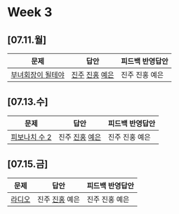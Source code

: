 # Week 3
## [07.11.월]

| 문제                                              | 답안                                          | 피드백 반영답안                       |
| ------------------------------------------------- | --------------------------------------------- | -------------------------------------- |
| [부녀회장이 될테야](https://www.acmicpc.net/problem/2775) | [진주](0711_kjj_2775.py) [진홍](0711_kjh_2775.py) [예은](0711_lye_2775.py) | 진주 진홍 예은 |

## [07.13.수]

| 문제                                              | 답안                                          | 피드백 반영답안                       |
| ------------------------------------------------- | --------------------------------------------- | -------------------------------------- |
| [피보나치 수 2](https://www.acmicpc.net/problem/2748) | 진주 [진홍](0713_kjh_2748.py) [예은](0713_lye_2748.py) | 진주 진홍 예은 |

## [07.15.금]

| 문제                                              | 답안                                          | 피드백 반영답안                       |
| ------------------------------------------------- | --------------------------------------------- | -------------------------------------- |
| [라디오](https://www.acmicpc.net/problem/3135) | 진주 [진홍](0715_kjh_3135.py) 예은 | 진주 진홍 예은 |
